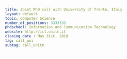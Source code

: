 ```yaml
---
title: Joint PhD call with University of Trento, Italy
layout: default
topic: Computer Science
number_of_positions: 3333333
phdschool: Information and Communication Technology
website: http://ict.unitn.it
closing_date : May 31st, 2018
tag: call_uni
subtag: call_unitn

---
```

